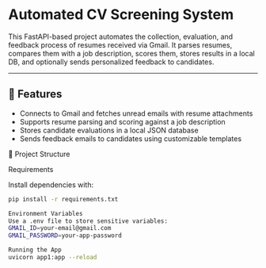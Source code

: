 # Automated CV Screening System

This FastAPI-based project automates the collection, evaluation, and feedback process of resumes received via Gmail. It parses resumes, compares them with a job description, scores them, stores results in a local DB, and optionally sends personalized feedback to candidates.

---

## 🚀 Features

- Connects to Gmail and fetches unread emails with resume attachments
- Supports resume parsing and scoring against a job description
- Stores candidate evaluations in a local JSON database
- Sends feedback emails to candidates using customizable templates

📁 Project Structure

Requirements

Install dependencies with:

```bash
pip install -r requirements.txt

Environment Variables
Use a .env file to store sensitive variables:
GMAIL_ID=your-email@gmail.com
GMAIL_PASSWORD=your-app-password

Running the App
uvicorn app1:app --reload
